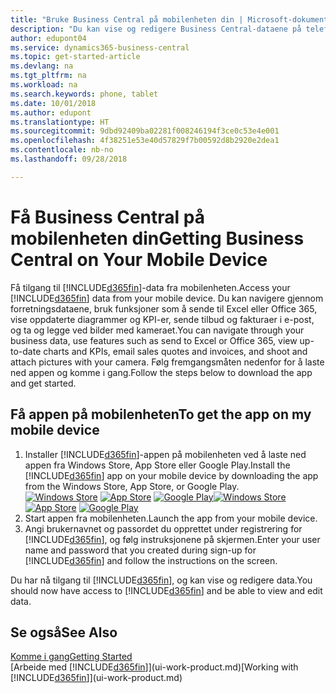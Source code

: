 ```yaml
---
title: "Bruke Business Central på mobilenheten din | Microsoft-dokumentasjon"
description: "Du kan vise og redigere Business Central-dataene på telefonen eller nettbrettet."
author: edupont04
ms.service: dynamics365-business-central
ms.topic: get-started-article
ms.devlang: na
ms.tgt_pltfrm: na
ms.workload: na
ms.search.keywords: phone, tablet
ms.date: 10/01/2018
ms.author: edupont
ms.translationtype: HT
ms.sourcegitcommit: 9dbd92409ba02281f008246194f3ce0c53e4e001
ms.openlocfilehash: 4f38251e53e40d57829f7b00592d8b2920e2dea1
ms.contentlocale: nb-no
ms.lasthandoff: 09/28/2018

---
```


# <a name="getting-business-central-on-your-mobile-device"></a><span data-ttu-id="1a836-103">Få Business Central på mobilenheten din</span><span class="sxs-lookup"><span data-stu-id="1a836-103">Getting Business Central on Your Mobile Device</span></span>
<span data-ttu-id="1a836-104">Få tilgang til [!INCLUDE[d365fin](includes/d365fin_md.md)]-data fra mobilenheten.</span><span class="sxs-lookup"><span data-stu-id="1a836-104">Access your [!INCLUDE[d365fin](includes/d365fin_md.md)] data from your mobile device.</span></span> <span data-ttu-id="1a836-105">Du kan navigere gjennom forretningsdataene, bruk funksjoner som å sende til Excel eller Office 365, vise oppdaterte diagrammer og KPI-er, sende tilbud og fakturaer i e-post, og ta og legge ved bilder med kameraet.</span><span class="sxs-lookup"><span data-stu-id="1a836-105">You can navigate through your business data, use features such as send to Excel or Office 365, view up-to-date charts and KPIs, email sales quotes and invoices, and shoot and attach pictures with your camera.</span></span> <span data-ttu-id="1a836-106">Følg fremgangsmåten nedenfor for å laste ned appen og komme i gang.</span><span class="sxs-lookup"><span data-stu-id="1a836-106">Follow the steps below to download the app and get started.</span></span>

## <a name="to-get-the-app-on-my-mobile-device"></a><span data-ttu-id="1a836-107">Få appen på mobilenheten</span><span class="sxs-lookup"><span data-stu-id="1a836-107">To get the app on my mobile device</span></span>
1. <span data-ttu-id="1a836-108">Installer [!INCLUDE[d365fin](includes/d365fin_md.md)]-appen på mobilenheten ved å laste ned appen fra Windows Store, App Store eller Google Play.</span><span class="sxs-lookup"><span data-stu-id="1a836-108">Install the [!INCLUDE[d365fin](includes/d365fin_md.md)] app on your mobile device by downloading the app from the Windows Store, App Store, or Google Play.</span></span>  
<span data-ttu-id="1a836-109">[![Windows Store](./media/install-mobile-app/windowsstore.png)](https://go.microsoft.com/fwlink/?LinkId=734848)
[![App Store](./media/install-mobile-app/appstore.png)](https://go.microsoft.com/fwlink/?LinkId=734847) [![Google Play](./media/install-mobile-app/googleplay.png)](https://go.microsoft.com/fwlink/?LinkId=734849)</span><span class="sxs-lookup"><span data-stu-id="1a836-109">[![Windows Store](./media/install-mobile-app/windowsstore.png)](https://go.microsoft.com/fwlink/?LinkId=734848)
[![App Store](./media/install-mobile-app/appstore.png)](https://go.microsoft.com/fwlink/?LinkId=734847) [![Google Play](./media/install-mobile-app/googleplay.png)](https://go.microsoft.com/fwlink/?LinkId=734849)</span></span>  
2. <span data-ttu-id="1a836-110">Start appen fra mobilenheten.</span><span class="sxs-lookup"><span data-stu-id="1a836-110">Launch the app from your mobile device.</span></span>
3. <span data-ttu-id="1a836-111">Angi brukernavnet og passordet du opprettet under registrering for [!INCLUDE[d365fin](includes/d365fin_md.md)], og følg instruksjonene på skjermen.</span><span class="sxs-lookup"><span data-stu-id="1a836-111">Enter your user name and password that you created during sign-up for [!INCLUDE[d365fin](includes/d365fin_md.md)] and follow the instructions on the screen.</span></span>

<span data-ttu-id="1a836-112">Du har nå tilgang til [!INCLUDE[d365fin](includes/d365fin_md.md)], og kan vise og redigere data.</span><span class="sxs-lookup"><span data-stu-id="1a836-112">You should now have access to [!INCLUDE[d365fin](includes/d365fin_md.md)] and be able to view and edit data.</span></span>

## <a name="see-also"></a><span data-ttu-id="1a836-113">Se også</span><span class="sxs-lookup"><span data-stu-id="1a836-113">See Also</span></span>
[<span data-ttu-id="1a836-114">Komme i gang</span><span class="sxs-lookup"><span data-stu-id="1a836-114">Getting Started</span></span>](product-get-started.md)  
<span data-ttu-id="1a836-115">[Arbeide med [!INCLUDE[d365fin](includes/d365fin_md.md)]](ui-work-product.md)</span><span class="sxs-lookup"><span data-stu-id="1a836-115">[Working with [!INCLUDE[d365fin](includes/d365fin_md.md)]](ui-work-product.md)</span></span>  

